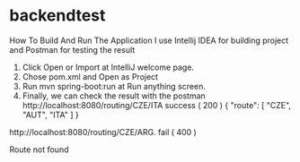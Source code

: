 # backendtest

 How To Build And Run The Application
I use Intellij IDEA for building project and Postman for testing the result
1. Click Open or Import at IntelliJ welcome page.
2. Chose pom.xml and Open as Project
3. Run mvn spring-boot:run at Run anything screen.
4. Finally, we can check the result with the postman
http://localhost:8080/routing/CZE/ITA   success ( 200 )
{
    "route": [
        "CZE",
        "AUT",
        "ITA"
    ]
}

http://localhost:8080/routing/CZE/ARG.  fail ( 400 )

Route not found
  
